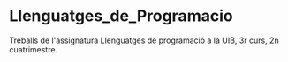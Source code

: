 # Llenguatges_de_Programacio
Treballs de l'assignatura Llenguatges de programació a la UIB, 3r curs, 2n cuatrimestre.
